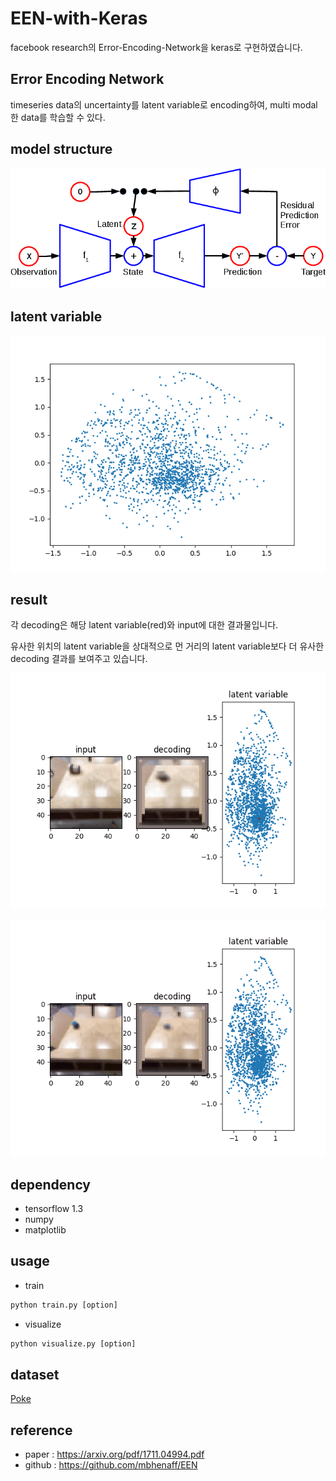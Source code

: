 # EEN-with-Keras
facebook research의 Error-Encoding-Network을 keras로 구현하였습니다.


## Error Encoding Network

timeseries data의 uncertainty를  latent variable로 encoding하여, multi modal한 data를 학습할 수 있다.

## model structure

![structure](./img/een-crop.png)

## latent variable

![pca](./img/z_pca_dist.png)


## result

각 decoding은 해당 latent variable(red)와 input에 대한 결과물입니다.

유사한 위치의 latent variable을 상대적으로 먼 거리의 latent variable보다 더 유사한 decoding 결과를 보여주고 있습니다.

![demo](./results/cond_0.gif)

![demo](./results/cond_11.gif)

## dependency

- tensorflow 1.3
- numpy
- matplotlib

## usage
- train

```python
python train.py [option]
```

- visualize
```python
python visualize.py [option]
```

## dataset

[Poke](http://ashvin.me/pokebot-website/)

## reference
- paper : https://arxiv.org/pdf/1711.04994.pdf
- github : https://github.com/mbhenaff/EEN




